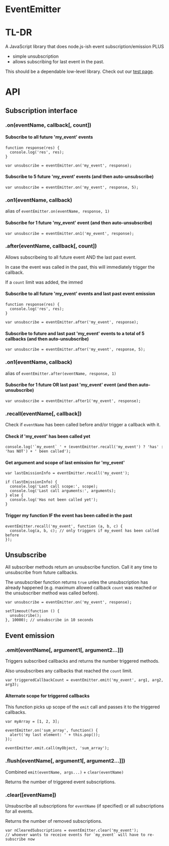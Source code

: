 EventEmitter
============

# TL-DR
A JavaScript library that does node.js-ish event subscription/emission PLUS
- simple unsubscription
- allows subscribing for last event in the past.

This should be a dependable low-level library.
Check out our [test page](https://kajabi.github.io/event-emitter/test.html).


# API

## Subscription interface

### .on(eventName, callback[, count])

#### Subscribe to all future 'my_event' events
    function response(res) {
      console.log('res', res);
    }

    var unsubscribe = eventEmitter.on('my_event', response);

#### Subscribe to 5 future 'my_event' events (and then auto-unsubscribe)
    var unsubscribe = eventEmitter.on('my_event', response, 5);

### .on1(eventName, callback)
alias of `eventEmitter.on(eventName, response, 1)`
#### Subscribe for 1 future 'my_event' event (and then auto-unsubscribe)
    var unsubscribe = eventEmitter.on1('my_event', response);


### .after(eventName, callback[, count])
Allows subscribeing to all future event AND the last past event.

In case the event was called in the past, this will immediately trigger the
callback.

If a `count` limit was added, the immed

#### Subscribe to all future 'my_event' events and last past event emission
    function response(res) {
      console.log('res', res);
    }

    var unsubscribe = eventEmitter.after('my_event', response);

#### Subscribe to future and last past 'my_event' events to a total of 5 callbacks (and then auto-unsubscribe)
    var unsubscribe = eventEmitter.after('my_event', response, 5);

### .on1(eventName, callback)
alias of `eventEmitter.after(eventName, response, 1)`
#### Subscribe for 1 future OR last past 'my_event' event (and then auto-unsubscribe)
    var unsubscribe = eventEmitter.after1('my_event', response);

### .recall(eventName[, callback])
Check if `eventName` has been called before and/or trigger a callback with it.

#### Check if 'my_event' has been called yet
    console.log('`my_event` ' + (eventEmitter.recall('my_event') ? 'has' : 'has NOT') + ' been called');

#### Get argument and scope of last emission for 'my_event'
    var lastEmissionInfo = eventEmitter.recall('my_event');

    if (lastEmissionInfo) {
      console.log('Last call scope:', scope);
      console.log('Last call arguments:', arguments);
    } else {
      console.log('Has not been called yet');
    }

#### Trigger my function IF the event has been called in the past
    eventEmitter.recall('my_event', function (a, b, c) {
      console.log(a, b, c); // only triggers if my_event has been called before
    });

## Unsubscribe
All subscriber methods return an unsubscribe function. Call it any time to unsubscribe from future callbacks.

The unsubscriber function returns `true` unles the unsubscription has already happened
(e.g. maximum allowed callback `count` was reached or the unsubscriber method was called before).

    var unsubscribe = eventEmitter.on('my_event', response);

    setTimeout(function () {
      unsubscribe();
    }, 10000); // unsubscribe in 10 seconds


## Event emission

### .emit(eventName[, argument1[, argument2...]])
Triggers subscribed callbacks and returns the number triggered methods.

Also unsubscribes any callbacks that reached the `count` limit.

    var triggeredCallbackCount = eventEmitter.emit('my_event', arg1, arg2, arg3);

#### Alternate scope for triggered callbacks
This function picks up scope of the `emit` call and passes it to the triggered callbacks.

    var myArray = [1, 2, 3];

    eventEmitter.on('sum_array', function() {
      alert('my last element: ' + this.pop());
    });

    eventEmitter.emit.call(myObject, 'sum_array');

### .flush(eventName[, argument1[, argument2...]])
Combined `emit(eventName, args...)` + `clear(eventName)`

Returns the number of triggered event subscriptions.


### .clear([eventName])
Unsubscribe all subscriptions for `eventName` (if specified) or all subscriptions for all events.

Returns the number of removed subscriptions.

    var nClearedSubscriptions = eventEmitter.clear('my_event');
    // whoever wants to receive events for `my_event` will have to re-subscribe now
